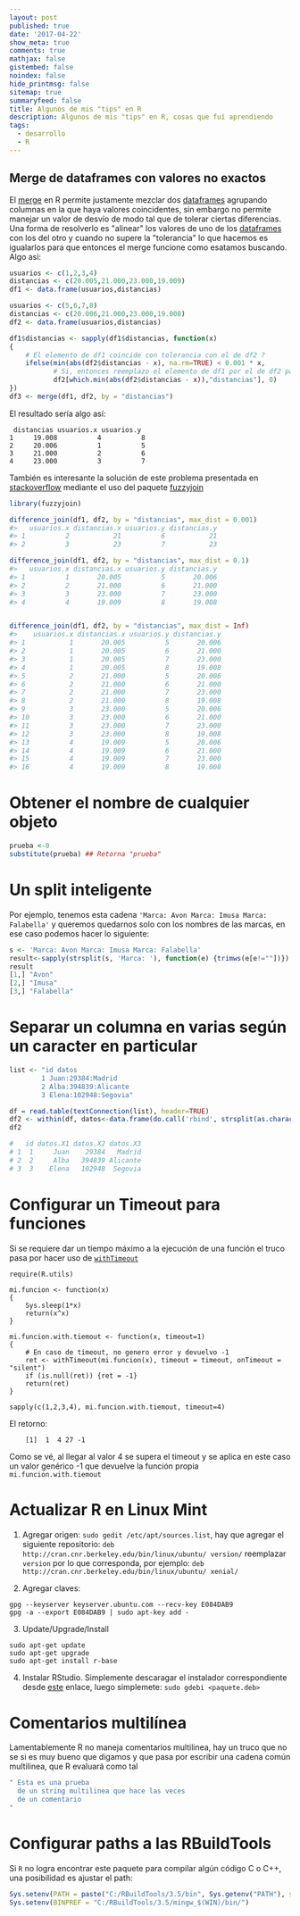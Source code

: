 ```yaml
---
layout: post
published: true
date: '2017-04-22'
show_meta: true
comments: true
mathjax: false
gistembed: false
noindex: false
hide_printmsg: false
sitemap: true
summaryfeed: false
title: Algunos de mis "tips" en R
description: Algunos de mis "tips" en R, cosas que fuí aprendiendo
tags:
  - desarrollo
  - R
---
```

## Merge de dataframes con valores no exactos

El [merge] en R permite justamente mezclar dos [dataframes] agrupando
columnas en la que haya valores coincidentes, sin embargo no permite manejar
un valor de desvío de modo tal que de tolerar ciertas diferencias. Una forma de
resolverlo es "alinear" los valores de uno de los [dataframes] con los del otro y
cuando no supere la "tolerancia" lo que hacemos es igualarlos para que entonces
el merge funcione como esatamos buscando. Algo así:

``` R
usuarios <- c(1,2,3,4)
distạncias <- c(20.005,21.000,23.000,19.009)
df1 <- data.frame(usuarios,distancias)

usuarios <- c(5,6,7,8)
distancias <- c(20.006,21.000,23.000,19.008)
df2 <- data.frame(usuarios,distancias)

df1$distancias <- sapply(df1$distancias, function(x)
{
    # El elemento de df1 coincide con tolerancia con el de df2 ?
    ifelse(min(abs(df2$distancias - x), na.rm=TRUE) < 0.001 * x,
           # Si, entonces reemplazo el elemento de df1 por el de df2 para que el merge funcione
           df2[which.min(abs(df2$distancias - x)),"distancias"], 0)
})
df3 <- merge(df1, df2, by = "distancias")
```
El resultado sería algo así:

```
 distancias usuarios.x usuarios.y
1     19.008          4          8
2     20.006          1          5
3     21.000          2          6
4     23.000          3          7
```

También es interesante la solución de este problema presentada en
[stackoverflow] mediante el uso del paquete [fuzzyjoin]

``` R
library(fuzzyjoin)

difference_join(df1, df2, by = "distancias", max_dist = 0.001)
#>   usuarios.x distancias.x usuarios.y distancias.y
#> 1          2           21          6           21
#> 2          3           23          7           23

difference_join(df1, df2, by = "distancias", max_dist = 0.1)
#>   usuarios.x distancias.x usuarios.y distancias.y
#> 1          1       20.005          5       20.006
#> 2          2       21.000          6       21.000
#> 3          3       23.000          7       23.000
#> 4          4       19.009          8       19.008


difference_join(df1, df2, by = "distancias", max_dist = Inf)
#>    usuarios.x distancias.x usuarios.y distancias.y
#> 1           1       20.005          5       20.006
#> 2           1       20.005          6       21.000
#> 3           1       20.005          7       23.000
#> 4           1       20.005          8       19.008
#> 5           2       21.000          5       20.006
#> 6           2       21.000          6       21.000
#> 7           2       21.000          7       23.000
#> 8           2       21.000          8       19.008
#> 9           3       23.000          5       20.006
#> 10          3       23.000          6       21.000
#> 11          3       23.000          7       23.000
#> 12          3       23.000          8       19.008
#> 13          4       19.009          5       20.006
#> 14          4       19.009          6       21.000
#> 15          4       19.009          7       23.000
#> 16          4       19.009          8       19.008

```

# Obtener el nombre de cualquier objeto

``` R
prueba <-0
substitute(prueba) ## Retorna "prueba"
```

# Un split inteligente

Por ejemplo, tenemos esta cadena `'Marca: Avon Marca: Imusa Marca: Falabella'`
y queremos quedarnos solo con los nombres de las marcas, en ese caso podemos
hacer lo siguiente:

``` R
s <- 'Marca: Avon Marca: Imusa Marca: Falabella'
result<-sapply(strsplit(s, 'Marca: '), function(e) {trimws(e[e!=""])})  
result
[1,] "Avon"     
[2,] "Imusa"    
[3,] "Falabella"
```

# Separar un columna en varias según un caracter en particular

``` R
list <- "id datos
        1 Juan:29384:Madrid
        2 Alba:394839:Alicante
        3 Elena:102948:Segovia"

df = read.table(textConnection(list), header=TRUE) 
df2 <- within(df, datos<-data.frame(do.call('rbind', strsplit(as.character(datos), ':', fixed=TRUE))))
df2

#   id datos.X1 datos.X2 datos.X3
# 1  1     Juan    29384   Madrid
# 2  2     Alba   394839 Alicante
# 3  3    Elena   102948  Segovia
```

# Configurar un Timeout para funciones

Si se requiere dar un tiempo máximo a la ejecución de una función el truco pasa por hacer uso de [`withTimeout`](https://www.rdocumentation.org/packages/R.utils/versions/2.5.0/topics/withTimeout)

```
require(R.utils)

mi.funcion <- function(x)
{
	Sys.sleep(1*x) 
	return(x^x)
}

mi.funcion.with.tiemout <- function(x, timeout=1)
{
	# En caso de timeout, no genero error y devuelvo -1
	ret <- withTimeout(mi.funcion(x), timeout = timeout, onTimeout = "silent")
	if (is.null(ret)) {ret = -1}
	return(ret)
}

sapply(c(1,2,3,4), mi.funcion.with.tiemout, timeout=4)
```

El retorno:

```
    [1]  1  4 27 -1
```

Como se vé, al llegar al valor 4 se supera el timeout y se aplica en este caso
un valor genérico -1 que devuelve la función propia `mi.funcion.with.tiemout`

# Actualizar R en Linux Mint

1. Agregar origen: `sudo gedit /etc/apt/sources.list`, hay que agregar el siguiente repositorio: `deb http://cran.cnr.berkeley.edu/bin/linux/ubuntu/ version/` reemplazar `version` por lo que corresponda, por ejemplo: `deb http://cran.cnr.berkeley.edu/bin/linux/ubuntu/ xenial/`

2. Agregar claves:
```
gpg --keyserver keyserver.ubuntu.com --recv-key E084DAB9 
gpg -a --export E084DAB9 | sudo apt-key add -
```

3. Update/Upgrade/Install
```
sudo apt-get update
sudo apt-get upgrade
sudo apt-get install r-base
```

4. Instalar RStudio. Simplemente descaragar el instalador correspondiente desde
   [este](http://www.rstudio.com/ide/download/) enlace, luego simplemete: `sudo gdebi <paquete.deb>`

# Comentarios multilínea

Lamentablemente R no maneja comentarios multilinea, hay un truco que no se si
es muy bueno que digamos y que pasa por escribir una cadena común multilinea,
que R evaluará como tal

``` R
" Esta es una prueba
  de un string multilinea que hace las veces
  de un comentario
"
```

# Configurar paths a las RBuildTools

Si `R` no logra encontrar este paquete para compilar algún código C o C++, una posibilidad es ajustar el path:

``` R
Sys.setenv(PATH = paste("C:/RBuildTools/3.5/bin", Sys.getenv("PATH"), sep=";"))
Sys.setenv(BINPREF = "C:/RBuildTools/3.5/mingw_$(WIN)/bin/")
```

[merge]:https://stat.ethz.ch/R-manual/R-devel/library/base/html/merge.html
[dataframes]:https://stat.ethz.ch/R-manual/R-devel/library/base/html/data.frame.html
[fuzzyjoin]:https://cran.r-project.org/web/packages/fuzzyjoin/fuzzyjoin.pdf
[stackoverflow]:https://es.stackoverflow.com/questions/64480/combinar-dos-data-frames-con-merge-permitiendo-un-peque%C3%B1o-error/64509#64509
